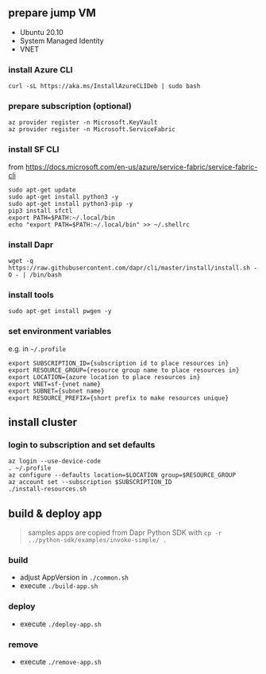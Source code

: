 ## prepare jump VM

- Ubuntu 20.10
- System Managed Identity
- VNET

### install Azure CLI

```
curl -sL https://aka.ms/InstallAzureCLIDeb | sudo bash
```

### prepare subscription (optional)

```
az provider register -n Microsoft.KeyVault
az provider register -n Microsoft.ServiceFabric
```

### install SF CLI

from https://docs.microsoft.com/en-us/azure/service-fabric/service-fabric-cli

```
sudo apt-get update
sudo apt-get install python3 -y
sudo apt-get install python3-pip -y
pip3 install sfctl
export PATH=$PATH:~/.local/bin
echo "export PATH=$PATH:~/.local/bin" >> ~/.shellrc
```

### install Dapr

```
wget -q https://raw.githubusercontent.com/dapr/cli/master/install/install.sh -O - | /bin/bash
```

### install tools

```
sudo apt-get install pwgen -y
```

### set environment variables

e.g. in `~/.profile`

```
export SUBSCRIPTION_ID={subscription id to place resources in}
export RESOURCE_GROUP={resource group name to place resources in}
export LOCATION={azure location to place resources in}
export VNET=sf-{vnet name}
export SUBNET={subnet name}
export RESOURCE_PREFIX={short prefix to make resources unique}
```

## install cluster

### login to subscription and set defaults

```
az login --use-device-code
. ~/.profile
az configure --defaults location=$LOCATION group=$RESOURCE_GROUP
az account set --subscription $SUBSCRIPTION_ID
./install-resources.sh
```

## build & deploy app

> samples apps are copied from Dapr Python SDK with `cp -r ../python-sdk/examples/invoke-simple/ .`

### build

- adjust AppVersion in `./common.sh`
- execute `./build-app.sh`

### deploy

- execute `./deploy-app.sh`

### remove

- execute `./remove-app.sh`